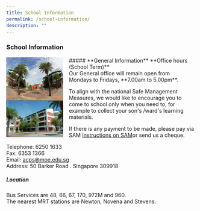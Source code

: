 ```yaml
---
title: School Information
permalink: /school-information/
description: ""
---
```

### **School Information**

<img src="/images/sch%20info.jpg" style="width:30%;margin-right:15px;" align="left">
##### **General Information**
**Office hours (School Term)**<br>
Our General office will remain open from&nbsp;<br>
Mondays to Fridays,&nbsp;**7.00am to 5.00pm**.

To align with the national Safe Management Measures, we would like to encourage you to come to school only when you need to, for example to collect your son's /ward's learning materials.&nbsp;

If there is any payment to be made, please pay via SAM [Instructions on SAM](/files/Instructions%20on%20SAM.pdf)or send us a cheque.

Telephone: 6250 1633<br>
Fax: 6353 1366<br>
Email: [acps@moe.edu.sg](mailto:acps@moe.edu.sg)<br>
Address: 50 Barker Road . Singapore 309918

##### **Location**
Bus Services are 48, 66, 67, 170, 972M and 960.  <br>
The nearest MRT stations are Newton, Novena and Stevens.